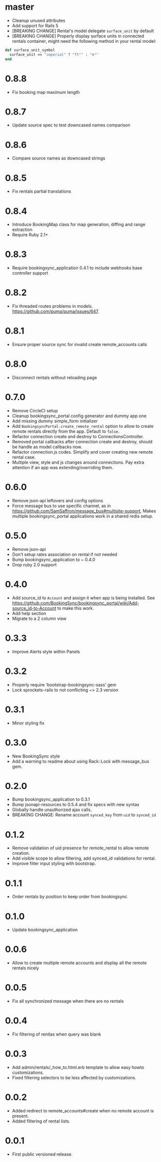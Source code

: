 # master

* Cleanup unused attributes
* Add support for Rails 5
* [BREAKING CHANGE] Rental's model delegate `surface_unit` by default
* [BREAKING CHANGE] Properly display surface units in connected rentals container, might need the following method in your rental model:
``` ruby
def surface_unit_symbol
  surface_unit == "imperial" ? "ft²" : "m²"
end
```

# 0.8.8

* Fix booking map maximum length

# 0.8.7

* Update source spec to test downcased names comparison

# 0.8.6

* Compare source names as downcased strings

# 0.8.5

* Fix rentals partial translations

# 0.8.4

* Introduce BookingMap class for map generation, diffing and range extraction
* Require Ruby 2.1+

# 0.8.3

* Require bookingsync_application 0.4.1 to include webhooks base controller support

# 0.8.2

* Fix threaded routes problems in models. https://github.com/puma/puma/issues/647.

# 0.8.1

* Ensure proper source sync for invalid create remote_accounts calls

# 0.8.0

* Disconnect rentals without reloading page

# 0.7.0

* Remove CircleCI setup
* Cleanup bookingsync_portal config generator and dummy app one
* Add missing dummy simple_form initializer
* Add `BookingsyncPortal.create_remote_rental` option to allow to create remote rentals directly from the app. Default to `false`.
* Refactor connection create and destroy to ConnectionsController.
* Removed portal callbacks after connection create and destroy, should be handle as model callbacks now.
* Refactor connection.js codes. Simplify and cover creating new remote rental case.
* Multiple view, style and js changes around connections. Pay extra attention if an app was extending/overriding them.

# 0.6.0

* Remove json-api leftovers and config options
* Force message bus to use specific channel, as in https://github.com/SamSaffron/message_bus#multisite-support,
  Makes multiple bookingsync_portal applications work in a shared redis setup.

# 0.5.0

* Remove json-api
* Don't setup rates association on rental if not needed
* Bump bookingsync_application to ~ 0.4.0
* Drop ruby 2.0 support

# 0.4.0

* Add source_id to `Account` and assign it when app is being installed. See https://github.com/BookingSync/bookingsync_portal/wiki/Add-source_id-to-Account to make this work.
* Add help section
* Migrate to a 2 column view

# 0.3.3

* Improve Alerts style within Panels

# 0.3.2

* Properly require 'bootstrap-bookingsync-sass' gem
* Lock sprockets-rails to not conflicting ~> 2.3 version

# 0.3.1

* Minor styling fix

# 0.3.0

* New BookingSync style
* Add a warning to readme about using Rack::Lock with message_bus gem.

# 0.2.0

* Bump bookingsync_application to 0.3.1
* Bump jsonapi-resources to 0.5.4 and fix specs with new syntax
* Globally handle unauthorized ajax calls.
* BREAKING CHANGE: Rename account `synced_key` from `uid` to `synced_id`

# 0.1.2

* Remove validation of uid presence for remote_rental to allow remote creation.
* Add visible scope to allow filtering, add synced_id validations for rental.
* Improve filter input styling with bootstrap.

# 0.1.1

* Order rentals by position to keep order from bookingsync.

# 0.1.0

* Update bookingsync_application

# 0.0.6

* Allow to create multiple remote accounts and display all the remote rentals nicely

# 0.0.5

* Fix all synchronized message when there are no rentals

# 0.0.4

* Fix filtering of rentlas when query was blank

# 0.0.3

* Add admin/rentals/_how_to.html.erb template to allow easy howto customizations.
* Fixed filtering selectors to be less affected by customizations.

# 0.0.2

* Added redirect to remote_accounts#create when no remote account is present.
* Added filtering of rental lists.

# 0.0.1

* First public versioned release.
